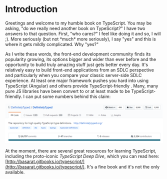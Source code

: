 # Introduction

Greetings and welcome to my humble book on TypeScript. You may be asking, "do we really need another book on TypeScript?" I have two answers to that question. First, "who cares?" I feel like doing it and so, I will ;\). More seriously \(but not \*much\* more seriously\), I say "yes" and this is where it gets mildly complicated. Why "yes?"

As I write these words, the front-end development community finds its popularity growing, its options bigger and wider than ever before and the opportunity to build truly amazing stuff just gets better every day. It's relatively easy to build front-end applications from an SDLC perspective and particularly when you compare your classic server-side SDLC experience.  At least one major framework pushes you hard into using TypeScript \(Angular\) and others provide TypeScript-friendly . Many, many pure JS libraries have been convert to or at least made to be TypeScript-friendly.  I can put some numbers behind this claim:

![](/assets/DefinitelyTypeAsOf2017_03_05.png)

At the moment, there are several great resources for learning TypeScript, including the proto-iconic _TypeScript Deep Dive_, which you can read here: [http://basarat.gitbooks.io/typescript/](http://basarat.gitbooks.io/typescript/). It's a fine book and it's not the only available.

